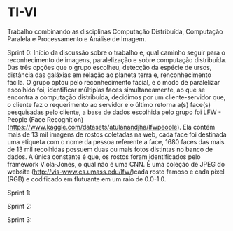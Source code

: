 # TI-VI
Trabalho combinando as disciplinas Computação Distribuída, Computação Paralela e Processamento e Análise de Imagem.


  Sprint 0: Início da discussão sobre o trabalho e, qual caminho seguir para o reconhecimento de imagens, paralelização e sobre computação distribuída. Das três opções que o grupo escolheu, detecção da espécie de ursos, distância das galáxias em relação ao planeta terra e, renconhecimento facila. O grupo optou pelo reconhecimento facial, e o modo de paralelizar escolhido foi, identificar múltiplas faces simultaneamente, ao que se encontra a computação distribuída, decidimos por um cliente-servidor que, o cliente faz o requerimento ao servidor e o último retorna a(s) face(s) pesquisadas pelo cliente, a base de dados escolhida pelo grupo foi LFW - People (Face Recognition)(https://www.kaggle.com/datasets/atulanandjha/lfwpeople).
  Ela contém mais de 13 mil imagens de rostos coletadas na web, cada face foi destinada uma etiqueta com o nome da pessoa referente a face, 1680 faces das mais de 13 mil recolhidas possuem duas ou mais fotos distintas no banco de dados. A única constante é que, os rostos foram identificados pelo framework Viola-Jones, o qual não é uma CNN.
  É uma coleção de JPEG do website (http://vis-www.cs.umass.edu/lfw/)cada rosto famoso e cada pixel (RGB) e codificado em flutuante em um raio de 0.0-1.0.
  
  Sprint 1: 
  
  Sprint 2: 
  
  Sprint 3: 
